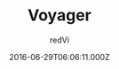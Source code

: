 ---
title: Voyager
github: https://github.com/redVi/voyager
demo: https://redvi.github.io/voyager/
author: redVi
ssg:
  - Jekyll
cms:
  - No Cms
date: 2016-06-29T06:06:11.000Z
description: Just another jekyll theme.
stale: false
---